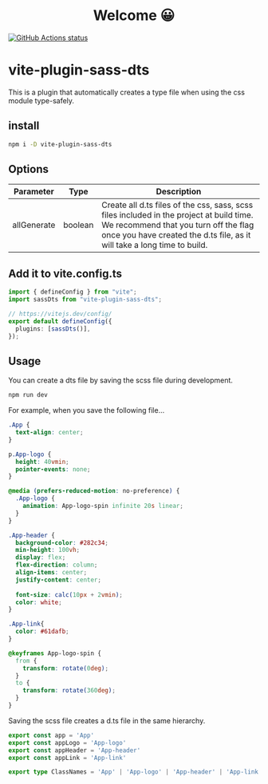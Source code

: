 <h1 align="center">Welcome 😀</h1>

<p align="left">
  <a href="https://github.com/actions/setup-node"><img alt="GitHub Actions status" src="https://github.com/activeguild/classnames-generics/workflows/automatic%20release/badge.svg" style="max-width:100%;"></a>
</p>

# vite-plugin-sass-dts
 This is a plugin that automatically creates a type file when using the css module type-safely.

## install
```bash
npm i -D vite-plugin-sass-dts
```

## Options

| Parameter | Type             | Description                                                                     |
| --------- | ---------------- | ------------------------------------------------------------------------------- |
| allGenerate | boolean | Create all d.ts files of the css, sass, scss files included in the project at build time.<br />We recommend that you turn off the flag once you have created the d.ts file, as it will take a long time to build.                            |

## Add it to vite.config.ts
```ts
import { defineConfig } from "vite";
import sassDts from "vite-plugin-sass-dts";

// https://vitejs.dev/config/
export default defineConfig({
  plugins: [sassDts()],
});

```

## Usage
You can create a dts file by saving the scss file during development.

```bash
npm run dev
```

For example, when you save the following file...

```scss:App.scss
.App {
  text-align: center;
}

p.App-logo {
  height: 40vmin;
  pointer-events: none;
}

@media (prefers-reduced-motion: no-preference) {
  .App-logo {
    animation: App-logo-spin infinite 20s linear;
  }
}

.App-header {
  background-color: #282c34;
  min-height: 100vh;
  display: flex;
  flex-direction: column;
  align-items: center;
  justify-content: center;
  
  font-size: calc(10px + 2vmin);
  color: white;
}

.App-link{
  color: #61dafb;
}

@keyframes App-logo-spin {
  from {
    transform: rotate(0deg);
  }
  to {
    transform: rotate(360deg);
  }
}
```

Saving the scss file creates a d.ts file in the same hierarchy.

```ts:App.scss.d.ts
export const app = 'App'
export const appLogo = 'App-logo'
export const appHeader = 'App-header'
export const appLink = 'App-link'

export type ClassNames = 'App' | 'App-logo' | 'App-header' | 'App-link'
```